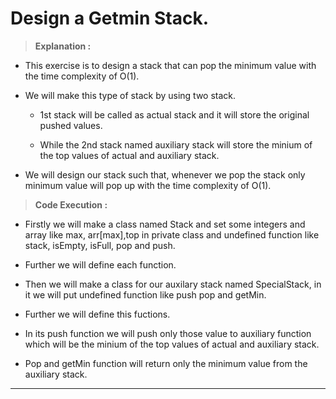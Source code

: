 # Design a Getmin Stack.

> **Explanation :**
* This exercise is to design a stack that can pop the minimum value with the time complexity of O(1).

* We will make this type of stack by using two stack.
    * 1st stack will be called as actual stack and it will store the original pushed values.

    * While the 2nd stack named auxiliary stack will store the minium of the top values of actual and auxiliary stack.

* We will design our stack such that, whenever we pop the stack only minimum value will pop up with the time complexity of O(1).

> **Code Execution :**

* Firstly we will make a class named Stack and set some integers and array like max, arr[max],top in private class and undefined function like stack, isEmpty, isFull, pop and push.

* Further we will define each function.

* Then we will make a class for our auxilary stack named SpecialStack, in it we will put undefined function like push pop and getMin.

* Further we will define this fuctions.
* In its push function we will push only those value to auxiliary function which will be the minium of the top values of actual and auxiliary stack.
* Pop and getMin function will return only the minimum value from the auxiliary stack.
---




